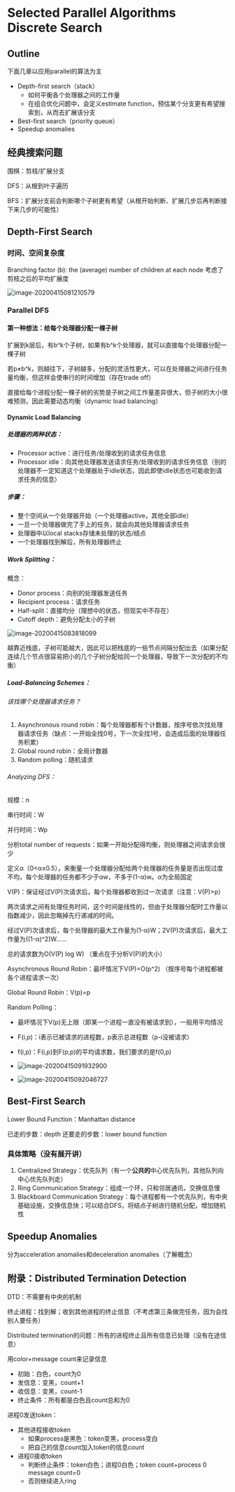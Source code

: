 # Selected Parallel Algorithms Discrete Search

## Outline

下面几章以应用parallel的算法为主

- Depth-first search（stack）
  - 如何平衡各个处理器之间的工作量
  - 在组合优化问题中，会定义estimate function，预估某个分支更有希望搜索到，从而去扩展该分支
- Best-first search（priority queue）
- Speedup anomalies

## 经典搜索问题

围棋：剪枝/扩展分支

DFS：从根到叶子遍历

BFS：扩展分支前会判断哪个子树更有希望（从根开始判断、扩展几步后再判断接下来几步的可能性）

## Depth-First Search

### 时间、空间复杂度

Branching factor (b): the (average) number of children at each node 考虑了剪枝之后的平均扩展度

![image-20200415081210579](C:\Users\陈宇静\AppData\Roaming\Typora\typora-user-images\image-20200415081210579.png)

### Parallel DFS

#### 第一种想法：给每个处理器分配一棵子树

扩展到k层后，有b^k个子树，如果有b^k个处理器，就可以直接每个处理器分配一棵子树

若p≠b^k，则越往下，子树越多，分配的灵活性更大，可以在处理器之间进行任务量均衡，但这样会使串行的时间增加（存在trade off）

直接给每个进程分配一棵子树的劣势是子树之间工作量差异很大，但子树的大小很难预测，因此需要动态均衡（dynamic load balancing）

#### Dynamic Load Balancing

##### 处理器的两种状态：

- Processor active：进行任务/处理收到的请求任务信息
- Processor idle：向其他处理器发送请求任务/处理收到的请求任务信息（别的处理器不一定知道这个处理器处于idle状态，因此即使idle状态也可能收到请求任务的信息）

##### 步骤：

- 整个空间从一个处理器开始（一个处理器active，其他全部idle）
- 一旦一个处理器做完了手上的任务，就会向其他处理器请求任务
- 处理器中以local stacks存储未处理的状态/结点
- 一个处理器找到解后，所有处理器终止

##### Work Splitting：

概念：

- Donor process：向别的处理器发送任务
- Recipient process：请求任务
- Half-split：直接均分（理想中的状态，但现实中不存在）
- Cutoff depth：避免分配太小的子树

![image-20200415083818099](C:\Users\陈宇静\AppData\Roaming\Typora\typora-user-images\image-20200415083818099.png)

越靠近栈底，子树可能越大，因此可以把栈底的一些节点间隔分配出去（如果分配连续几个节点很容易把小的几个子树分配给同一个处理器，导致下一次分配的不均衡）

##### Load-Balancing Schemes：

###### 该找哪个处理器请求任务？

1. Asynchronous round robin：每个处理器都有个计数器，按序号依次找处理器请求任务（缺点：一开始全找0号，下一次全找1号，会造成后面的处理器任务积累）
2. Global round robin：全局计数器
3. Random polling：随机请求

###### Analyzing DFS：

规模：n

串行时间：W

并行时间：Wp

分析total number of requests：如果一开始分配得均衡，则处理器之间请求会很少

定义α（0<α≤0.5），来衡量一个处理器分配给两个处理器的任务量是否出现过度不均，每个处理器的任务都不少于αw，不多于(1-α)w。α为全局固定

V(P)：保证经过V(P)次请求后，每个处理器都收到过一次请求（注意：V(P)>p）

两次请求之间有处理任务时间，这个时间是线性的，但由于处理器分配时工作量以指数减少，因此忽略掉先行递减的时间。

经过V(P)次请求后，每个处理器的最大工作量为(1-α)W；2V(P)次请求后，最大工作量为((1-α)^2)W……

总的请求数为O(V(P) log W)		（重点在于分析V(P)的大小）

Asynchronous Round Robin：最坏情况下V(P)=O(p^2)	（按序号每个进程都被各个进程请求一次）

Global Round Robin：V(p)=p

Random Polling：

- 最坏情况下V(p)无上限（即某一个进程一直没有被请求到），一般用平均情况
- F(i,p)：i表示已被请求的进程数，p表示总进程数（p-i没被请求）
- f(i,p)：F(i,p)到F(p,p)的平均请求数，我们要求的是f(0,p)
- ![image-20200415091932900](C:\Users\陈宇静\AppData\Roaming\Typora\typora-user-images\image-20200415091932900.png)

- ![image-20200415092046727](C:\Users\陈宇静\AppData\Roaming\Typora\typora-user-images\image-20200415092046727.png)

## Best-First Search

Lower Bound Function：Manhattan distance

已走的步数：depth	还要走的步数：lower bound function

### 具体策略（没有展开讲）

1. Centralized Strategy：优先队列（有一个**公共的**中心优先队列，其他队列向中心优先队列走）
2. Ring Communication Strategy：组成一个环，只和邻居通讯，交换信息慢
3. Blackboard Communication Strategy：每个进程都有一个优先队列，有中央基础设施，交换信息快；可以结合DFS，将结点子树进行随机分配，增加随机性

## Speedup Anomalies

分为acceleration anomalies和deceleration anomalies（了解概念）

## 附录：Distributed Termination Detection

DTD：不需要有中央的机制

终止进程：找到解；收到其他进程的终止信息（不考虑第三条做完任务，因为会找别人要任务）

Distributed termination的问题：所有的进程终止且所有信息已处理（没有在途信息）

用color+message count来记录信息

- 初始：白色，count为0
- 发信息：变黑，count+1
- 收信息：变黑，count-1
- 终止条件：所有都是白色且count总和为0

进程0发送token：

- 其他进程接收token
  - 如果process是黑色：token变黑，process变白
  - 把自己的信息count加入token的信息count
- 进程0接收token
  - 判断终止条件：token白色；进程0白色；token count+process 0 message count=0
  - 否则继续进入ring



